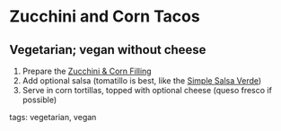 Zucchini and Corn Tacos
=======================

Vegetarian; vegan without cheese
--------------------------------

1. Prepare the [Zucchini & Corn Filling](/base_layers/zucchini_corn.md)
2. Add optional salsa (tomatillo is best, like the [Simple Salsa Verde](/condiments/simple_salsa_verde.md))
3. Serve in corn tortillas, topped with optional cheese (queso fresco if possible)

tags: vegetarian, vegan
